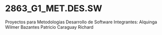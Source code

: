 # 2863_G1_MET.DES.SW
Proyectos para Metodologias Desarrollo de Software
Integrantes:
Alquinga Wilmer
Bazantes Patricio
Caraguay Richard
